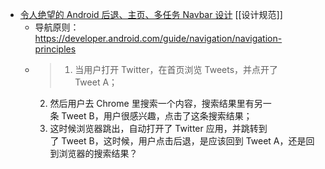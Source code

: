 - [令人绝望的 Android 后退、主页、多任务 Navbar 设计](https://bilibi.li/2021/04/05/android-navbar-nightmare) [[设计规范]]
	- 导航原则：https://developer.android.com/guide/navigation/navigation-principles
	- > 1. 当用户打开 Twitter，在首页浏览 Tweets，并点开了 Tweet A；
	  2. 然后用户去 Chrome 里搜索一个内容，搜索结果里有另一条 Tweet B，用户很感兴趣，点击了这条搜索结果；
	  3. 这时候浏览器跳出，自动打开了 Twitter 应用，并跳转到了 Tweet B，这时候，用户点击后退，是应该回到 Tweet A，还是回到浏览器的搜索结果？